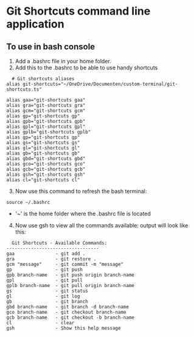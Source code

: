# Git Shortcuts command line application

## To use in bash console
1. Add a .bashrc file in your home folder.
2. Add this to the .bashrc to be able to use handy shortcuts
```
  # Git shortcuts aliases
alias git-shortcuts="~/OneDrive/Documenten/custom-terminal/git-shortcuts.ts"

alias gaa="git-shortcuts gaa"
alias gra="git-shortcuts gra"
alias gcm="git-shortcuts gcm"
alias gp="git-shortcuts gp"
alias gpb="git-shortcuts gpb"
alias gpl="git-shortcuts gpl"
alias gplb="git-shortcuts gplb"
alias gp="git-shortcuts gp"
alias gs="git-shortcuts gs"
alias gl="git-shortcuts gl"
alias gb="git-shortcuts gb"
alias gbd="git-shortcuts gbd"
alias gco="git-shortcuts gco"
alias gcb="git-shortcuts gcb"
alias gsh="git-shortcuts gsh"
alias cl="git-shortcuts cl"
```
3. Now use this command to refresh the bash terminal:
```
source ~/.bashrc
```
- '~' is the home folder where the .bashrc file is located

4. Now use gsh to view all the commands available: output will look like this:
```
  Git Shortcuts - Available Commands:
----------------------------------
gaa               - git add .
gra               - git restore .
gcm "message"     - git commit -m "message"
gp                - git push
gpb branch-name   - git push origin branch-name
gpl               - git pull
gplb branch-name  - git pull origin branch-name
gs                - git status
gl                - git log
gb                - git branch
gbd branch-name   - git branch -d branch-name
gco branch-name   - git checkout branch-name
gcb branch-name   - git checkout -b branch-name
cl                - clear
gsh               - Show this help message
``` 
